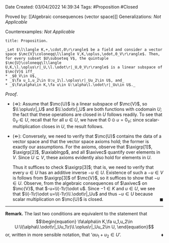 <br />
<br />

Date Created: 03/04/2022 14:39:34
Tags: #Proposition #Closed

Proved by: [[Algebraic consequences (vector space)]]
Generalizations: _Not Applicable_

Counterexamples: _Not Applicable_

``` ad-Proposition
title: Proposition.

_Let $\l\langle K,+,\cdot,0\r\rangle$ be a field and consider a vector space $\mc{V}\coloneqq\l\langle V,K,\oplus,\odot,0_V\r\rangle$. Then, for every subset $U\subseteq V$, the quintuple $\mc{U}\coloneqq\l\langle U,K,\l.\oplus\r|_U,\l.\odot\r|_U,0_V\r\rangle$ is a linear subspace of $\mc{V}$ iff_
* _$0_V\in U$,_
* _$\fa u_1,u_2\in U:u_1\l.\oplus\r|_Uu_2\in U$, and_
* _$\fa\alpha\in K,\fa u\in U:\alpha\l.\odot\r|_Uu\in U$._

```

_Proof_.
* ($\Rightarrow$): Assume that $\mc{U}$ is a linear subspace of $\mc{V}$, so $\l.\oplus\r|_U$ and $\l.\odot\r|_U$ are both functions with codomain $U$; the fact that these operations are closed in $U$ follows readily. To see that $0_V\in U$, recall that for all $u\in U$, we have that $0\odot u=0_V$; since scalar-multiplication closes in $U$, the result follows.

* ($\Leftarrow$): Conversely, we need to verify that $\mc{U}$ contains the data of a vector space and that the vector space axioms hold; the former is exactly our assumptions. For the axioms, observe that $\axigrp[1]$, $\axigrp[2]$, $\axiablngp$, and all $\axivec$ quantify over elements in $V$. Since $U\subseteq V$, these axioms evidently also hold for elements in $U$.

    Thus it suffices to check $\axigrp[3]$; that is, we need to verify that every $u\in U$ has an additive inverse $-u\in U$. Existence of such a $-u\in V$ is follows from $\axigrp[3]$ of $\mc{V}$, so it suffices to show that $-u\in U$. Observe, from the algebraic consequences of $\axivec$ on $\mc{V}$, that $-u=\l(-1\r)\odot u$. Since $-1\in K$ and $u\in U$, we see that $\l(-1\r)\odot u=\l(-1\r)\l.\odot\r|_Uu$ and thus $-u\in U$ because scalar multiplication on $\mc{U}$ is closed.<span style="float:right;">$\blacksquare$</span>

---

**Remark.** The last two conditions are equivalent to the statement that
$$\begin{equation}
    \fa\alpha\in K,\fa u_1,u_2\in U:\l(\alpha\l.\odot\r|_Uu_1\r)\l.\oplus\r|_Uu_2\in U,
\end{equation}$$
or, written in more sensible notation, that $\textrm{`}\alpha u_1+u_2\in U\textrm{'}$.<span style="float:right;">$\blacklozenge$</span>
